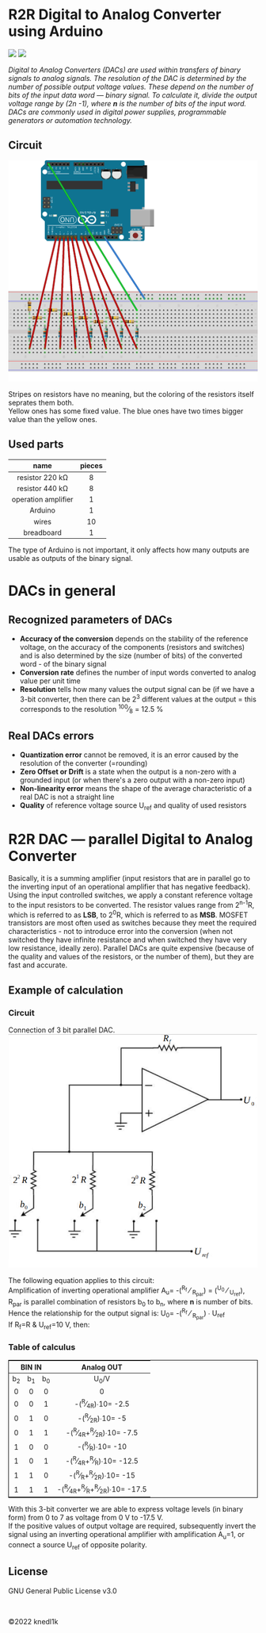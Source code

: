 <h1>R2R Digital to Analog Converter using Arduino</h1>
<p align="left">
    <a alt="License" href="https://github.com/knedl1k/R2R_Arduino/blob/main/LICENSE">
        <img src="https://img.shields.io/badge/License-GNU%20v3.0-informational"/></a>
    <img src="https://img.shields.io/badge/HW-Arduino-brightgreen"/>
</p>
<i>Digital to Analog Converters (DACs) are used within transfers of binary signals to analog signals. The resolution of
    the DAC is determined by the number of possible output voltage values. These depend on the number of bits of the
    input data word &mdash; binary signal. To calculate it, divide the output voltage range by (2n -1), where <strong>n</strong> is the
    number of bits of the
    input word. DACs are commonly used in digital power supplies, programmable generators or automation
    technology.</i>
<br>
<h2>Circuit</h2>
<img src="illustration/circuit2.png">

<p>Stripes on resistors have no meaning, but the coloring of the resistors itself seprates them both. <br>
Yellow ones has some fixed value. The blue ones have two times bigger value than the yellow ones.</p>
<h2>Used parts</h2>
<table>
    <thead>
    <tr>
        <th style="text-align: center">name</th>
        <th style="text-align: center">pieces</th>
    </tr>
    </thead>
    <tbody>
    <tr>
        <td style="text-align: center">resistor 220 k&#8486;</td>
        <td style="text-align: center">8</td>
    </tr>
    <tr>
        <td style="text-align: center">resistor 440 k&#8486;</td>
        <td style="text-align: center">8</td>
    </tr>
    <tr>
        <td style="text-align: center">operation amplifier</td>
        <td style="text-align: center">1</td>
    </tr>
    <tr>
        <td style="text-align: center">Arduino</td>
        <td style="text-align: center">1</td>
    </tr>
    <tr>
        <td style="text-align: center">wires</td>
        <td style="text-align: center">10</td>
    </tr>
    <tr>
        <td style="text-align: center">breadboard</td>
        <td style="text-align: center">1</td>
    </tr>
    </tbody>
</table>
<p>The type of Arduino is not important, it only affects how many outputs are usable as outputs of the binary signal.</p>
<h1>DACs in general</h1>
<h2>Recognized parameters of DACs</h2>
<ul>
    <li><b>Accuracy of the conversion</b> depends on the stability of the reference voltage, on the accuracy of the
        components (resistors and switches) and is also determined by the size (number of bits) of the converted word -
        of the binary signal
    </li>
    <li><b>Conversion rate</b> defines the number of input words converted to analog value per unit time</li>
    <li><b>Resolution</b> tells how many values the output signal can be (if we have a 3-bit converter, then there can
        be 2<sup>3</sup> different values at the output = this corresponds to the resolution
        <sup>100</sup>&frasl;<sub>8</sub>
        = 12.5 %
    </li>
</ul>
<h2>Real DACs errors</h2>
<ul>
    <li><b>Quantization error</b> cannot be removed, it is an error caused by the resolution of the converter
        (=rounding)
    </li>
    <li><b>Zero Offset or Drift</b> is a state when the output is a non-zero with a grounded input (or when there's
        a zero output with a non-zero input)
    </li>
    <li><b>Non-linearity error</b> means the shape of the average characteristic of a real DAC is not a straight line
    </li>
    <li><b>Quality</b> of reference voltage source U<sub>ref</sub> and quality of used resistors</li>
</ul>
<h1>R2R DAC &mdash; parallel Digital to Analog Converter</h1>
<p>Basically, it is a summing amplifier (input resistors that are in parallel go to the inverting input of an
    operational amplifier that
    has negative feedback). Using the input controlled switches, we apply a constant reference voltage to the input
    resistors to be converted. The resistor values range from 2<sup>n-1</sup>R, which is referred to as <b>LSB</b>, to 2<sup>0</sup>R,
    which is referred
    to as <b>MSB</b>. MOSFET transistors are most often used as switches because they meet the required characteristics
    - not
    to introduce error into the conversion (when not switched they have infinite resistance and when switched they have
    very low resistance, ideally zero). Parallel DACs are quite expensive (because of the quality and values of the
    resistors, or the number of them), but they are fast and accurate.</p>
<h2>Example of calculation</h2>
<h3>Circuit</h3>
Connection of 3 bit parallel DAC.
<img src="illustration/eg_calc_circ2.png">
<p>The following equation applies to this circuit: <br>
    Amplification of inverting operational amplifier A<sub>u</sub>= -(<sup>R<sub>f</sub></sup> &frasl;
    <sub>R<sub>par</sub></sub>) = (<sup>U<sub>0</sub></sup> &frasl; <sub>U<sub>ref</sub></sub>), R<sub>par</sub>
    is parallel combination of resistors b<sub>0</sub> to b<sub>n</sub>, where <strong>n</strong> is number of bits. <br>
    Hence the relationship for the output signal is: U<sub>0</sub>= -(<sup>R<sub>f</sub></sup> &frasl; <sub>R<sub>par</sub></sub>)
    &#8729; U<sub>ref</sub> <br>
    If R<sub>f</sub>=R & U<sub>ref</sub>=10 V, then:
</p>
<h3>Table of calculus</h3>
<table style="border: 1px solid black">
    <thead>
    <tr>
        <th colspan="3" style="text-align: center">BIN IN</th>
        <th style="text-align: center">Analog OUT</th>
    </tr>
    </thead>
    <tbody>
    <tr>
        <td style="text-align: center">b<sub>2</sub></td>
        <td style="text-align: center">b<sub>1</sub></td>
        <td style="text-align: center">b<sub>0</sub></td>
        <td style="text-align: center">U<sub>0</sub>/V</td>
    </tr>
    <tr>
        <td style="text-align: center">0</td>
        <td style="text-align: center">0</td>
        <td style="text-align: center">0</td>
        <td style="text-align: center">0</td>
    </tr>
    <tr>
        <td style="text-align: center">0</td>
        <td style="text-align: center">0</td>
        <td style="text-align: center">1</td>
        <td style="text-align: center">-(<sup>R</sup>&frasl;<sub>4R</sub>)&#8729;10= -2.5</td>
    </tr>
    <tr>
        <td style="text-align: center">0</td>
        <td style="text-align: center">1</td>
        <td style="text-align: center">0</td>
        <td style="text-align: center">-(<sup>R</sup>&frasl;<sub>2R</sub>)&#8729;10= -5</td>
    </tr>
    <tr>
        <td style="text-align: center">0</td>
        <td style="text-align: center">1</td>
        <td style="text-align: center">1</td>
        <td style="text-align: center">-(<sup>R</sup>&frasl;<sub>4R</sub>+<sup>R</sup>&frasl;<sub>2R</sub>)&#8729;10=
            -7.5
        </td>
    </tr>
    <tr>
        <td style="text-align: center">1</td>
        <td style="text-align: center">0</td>
        <td style="text-align: center">0</td>
        <td style="text-align: center">-(<sup>R</sup>&frasl;<sub>R</sub>)&#8729;10= -10</td>
    </tr>
    <tr>
        <td style="text-align: center">1</td>
        <td style="text-align: center">0</td>
        <td style="text-align: center">1</td>
        <td style="text-align: center">-(<sup>R</sup>&frasl;<sub>4R</sub>+<sup>R</sup>&frasl;<sub>R</sub>)&#8729;10=
            -12.5
        </td>
    </tr>
    <tr>
        <td style="text-align: center">1</td>
        <td style="text-align: center">1</td>
        <td style="text-align: center">0</td>
        <td style="text-align: center">-(<sup>R</sup>&frasl;<sub>R</sub>+<sup>R</sup>&frasl;<sub>2R</sub>)&#8729;10= -15
        </td>
    </tr>
    <tr>
        <td style="text-align: center">1</td>
        <td style="text-align: center">1</td>
        <td style="text-align: center">1</td>
        <td style="text-align: center">-(<sup>R</sup>&frasl;<sub>4R</sub>+<sup>R</sup>&frasl;<sub>R</sub>+<sup>R</sup>&frasl;<sub>2R</sub>)&#8729;10=
            -17.5
        </td>
    </tr>
    </tbody>
</table>
<p>
    With this 3-bit converter we are able to express voltage levels (in binary form) from
    0 to 7 as voltage from 0 V to -17.5 V. <br>
    If the positive values of output voltage are required, subsequently invert the signal
    using an inverting operational amplifier with amplification A<sub>u</sub>=1, or connect a source U<sub>ref</sub> of
    opposite polarity.
    
</p>
<h2>License</h2>
<p>GNU General Public License v3.0</p>
<br>
<p>©2022 knedl1k</p>
